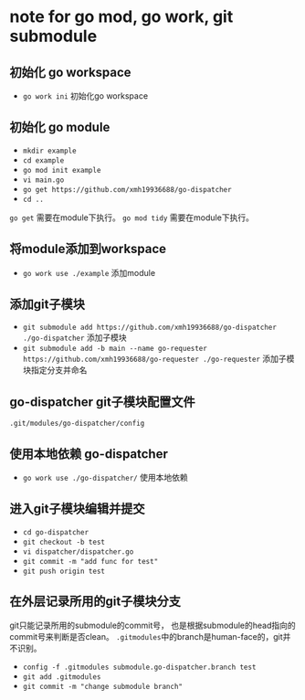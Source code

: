 # note for go mod, go work, git submodule

## 初始化 go workspace

- `go work ini` 初始化go workspace

## 初始化 go module

- `mkdir example`
- `cd example`
- `go mod init example`
- `vi main.go`
- `go get https://github.com/xmh19936688/go-dispatcher`
- `cd ..`

`go get` 需要在module下执行。
`go mod tidy` 需要在module下执行。

## 将module添加到workspace

- `go work use ./example` 添加module

## 添加git子模块

- `git submodule add https://github.com/xmh19936688/go-dispatcher ./go-dispatcher` 添加子模块
- `git submodule add -b main --name go-requester https://github.com/xmh19936688/go-requester ./go-requester` 添加子模块指定分支并命名

## go-dispatcher git子模块配置文件

`.git/modules/go-dispatcher/config`

## 使用本地依赖 go-dispatcher

- `go work use ./go-dispatcher/` 使用本地依赖

## 进入git子模块编辑并提交

- `cd go-dispatcher`
- `git checkout -b test`
- `vi dispatcher/dispatcher.go`
- `git commit -m "add func for test"`
- `git push origin test`

## 在外层记录所用的git子模块分支

git只能记录所用的submodule的commit号，
也是根据submodule的head指向的commit号来判断是否clean。
`.gitmodules`中的branch是human-face的，git并不识别。

- `config -f .gitmodules submodule.go-dispatcher.branch test`
- `git add .gitmodules`
- `git commit -m "change submodule branch"`
